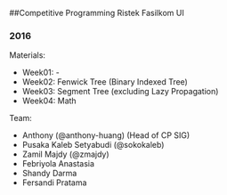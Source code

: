 ##Competitive Programming Ristek Fasilkom UI

### 2016

Materials:

* Week01: -
* Week02: Fenwick Tree (Binary Indexed Tree)
* Week03: Segment Tree (excluding Lazy Propagation)
* Week04: Math

Team:

* Anthony (@anthony-huang) (Head of CP SIG)
* Pusaka Kaleb Setyabudi (@sokokaleb)
* Zamil Majdy (@zmajdy)
* Febriyola Anastasia
* Shandy Darma
* Fersandi Pratama
